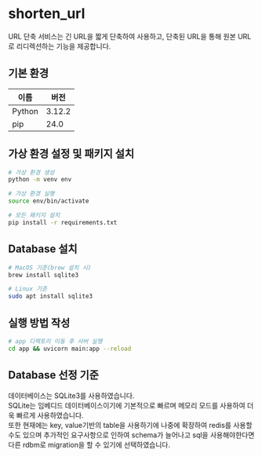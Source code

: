 # shorten_url

URL 단축 서비스는 긴 URL을 짧게 단축하여 사용하고, 단축된 URL을 통해 원본 URL로 리디렉션하는 기능을 제공합니다.

## 기본 환경
|이름|버전|
|-|-|
|Python|3.12.2|
|pip|24.0|

## 가상 환경 설정 및 패키지 설치
```zsh
# 가상 환경 생성
python -m venv env

# 가상 환경 실행
source env/bin/activate

# 모든 패키지 설치
pip install -r requirements.txt
```

## Database 설치
```zsh
# MacOS 기준(brew 설치 시)
brew install sqlite3

# Linux 기준
sudo apt install sqlite3
```

## 실행 방법 작성
```zsh
# app 디렉토리 이동 후 서버 실행
cd app && uvicorn main:app --reload
```

## Database 선정 기준
데이터베이스는 SQLite3를 사용하였습니다.<br>
SQLite는 임베디드 데이터베이스이기에 기본적으로 빠르며 메모리 모드를 사용하여 더욱 빠르게 사용하였습니다.<br>
또한 현재에는 key, value기반의 table을 사용하기에 나중에 확장하여 redis를 사용할 수도 있으며 추가적인 요구사항으로 인하여 schema가 늘어나고 sql을 사용해야한다면 다른 rdbm로 migration을 할 수 있기에 선택하였습니다.